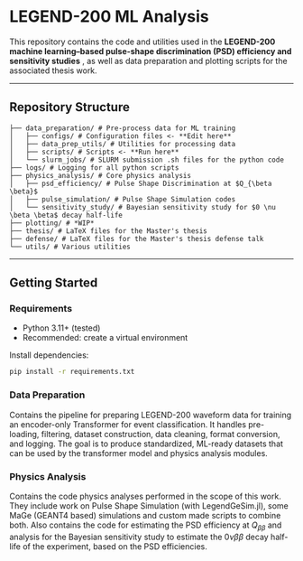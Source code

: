# LEGEND-200 ML Analysis

This repository contains the code and utilities used in the 
**LEGEND-200 machine learning–based pulse-shape discrimination (PSD) efficiency and sensitivity studies**
, as well as data preparation and plotting scripts for the associated thesis work.

---

## Repository Structure
```
├── data_preparation/ # Pre-process data for ML training
│   ├── configs/ # Configuration files <- **Edit here**
│   ├── data_prep_utils/ # Utilities for processing data
│   ├── scripts/ # Scripts <- **Run here**
│   └── slurm_jobs/ # SLURM submission .sh files for the python code
├── logs/ # Logging for all python scripts 
├── physics_analysis/ # Core physics analysis
│   ├── psd_efficiency/ # Pulse Shape Discrimination at $Q_{\beta \beta}$
│   ├── pulse_simulation/ # Pulse Shape Simulation codes 
│   └── sensitivity_study/ # Bayesian sensitivity study for $0 \nu \beta \beta$ decay half-life
├── plotting/ # *WIP*
├── thesis/ # LaTeX files for the Master's thesis
├── defense/ # LaTeX files for the Master's thesis defense talk
└── utils/ # Various utilities
```

---

## Getting Started

### Requirements
- Python 3.11+ (tested)
- Recommended: create a virtual environment

Install dependencies:
```bash
pip install -r requirements.txt
```


### Data Preparation

Contains the pipeline for preparing LEGEND-200 waveform data for
training an encoder-only Transformer for event classification. It handles 
pre-loading, filtering, dataset construction, data cleaning, format conversion, 
and logging. The goal is to produce standardized, ML-ready datasets that can 
be used by the transformer model and physics analysis modules. 


### Physics Analysis

Contains the code physics analyses performed in the scope of this work. 
They include work on Pulse Shape Simulation (with LegendGeSim.jl), some
MaGe (GEANT4 based) simulations and custom made scripts to combine both. 
Also contains the code for estimating the PSD efficiency at $Q_{\beta \beta}$
and analysis for the Bayesian sensitivity study to estimate the 
$0 \nu \beta \beta$ decay half-life of the experiment, based on the PSD 
efficiencies. 
